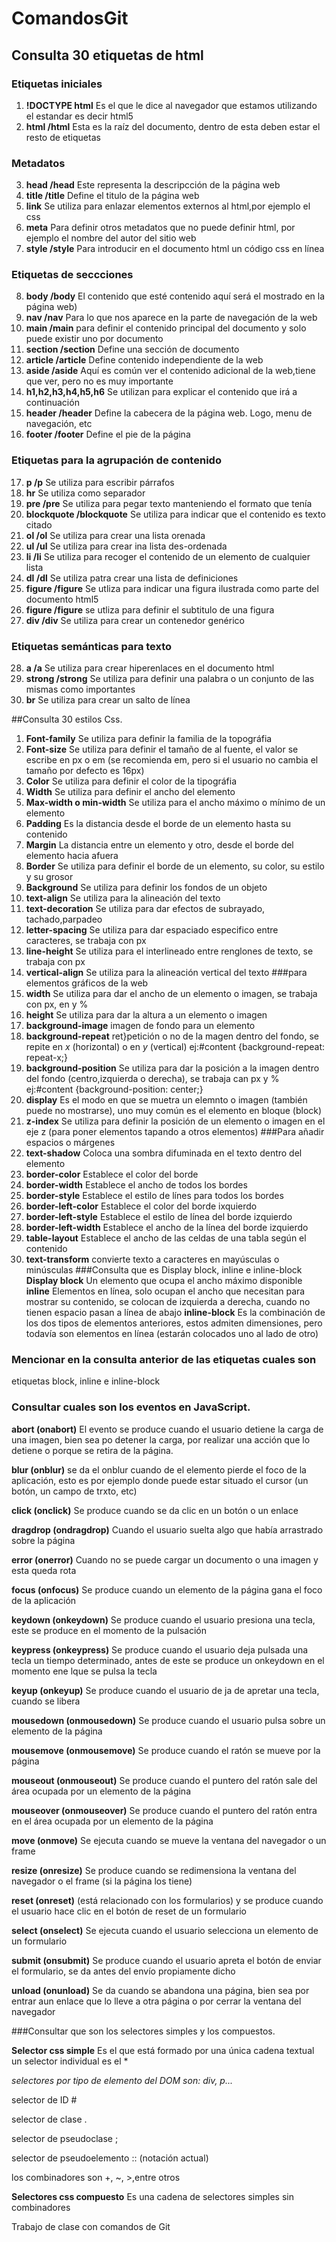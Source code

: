 # ComandosGit
## Consulta 30 etiquetas de html
### Etiquetas iniciales
1. **!DOCTYPE html** Es el que le dice al navegador que estamos utilizando el estandar es decir html5
2. **html /html** Esta es la raíz del documento, dentro de esta deben estar el resto de etiquetas
### Metadatos
3. **head /head** Este representa la descripcción de la página web
4. **title /title** Define el titulo de la página web
5. **link** Se utiliza para enlazar elementos externos al html,por ejemplo el css
6. **meta** Para definir otros metadatos que no puede definir html, por ejemplo el nombre del autor del sitio web
7. **style /style** Para introducir en el documento html un código css en línea
### Etiquetas de seccciones
8. **body /body** El contenido que esté contenido aquí será el mostrado en la página web)
9. **nav /nav** Para lo que nos aparece en la parte de navegación de la web
10. **main /main** para definir el contenido principal del documento y solo puede existir uno por documento
11. **section /section** Define una sección de documento
12. **article /article** Define contenido independiente de la web
13. **aside /aside** Aquí es común ver el contenido adicional de la web,tiene que ver, pero no es muy importante
14. **h1,h2,h3,h4,h5,h6** Se utilizan para explicar el contenido que irá a continuación
15. **header /header** Define la cabecera de la página web. Logo, menu de navegación, etc
16. **footer /footer** Define el pie de la página
### Etiquetas para la agrupación de contenido
17. **p /p** Se utiliza para escribir párrafos
18. **hr** Se utiliza como separador
19. **pre /pre** Se utiliza para pegar texto manteniendo el formato que tenía
20. **blockquote /blockquote** Se utiliza para indicar que el contenido es texto citado
21. **ol /ol** Se utiliza para crear una lista orenada
22. **ul /ul** Se utiliza para crear ina lista des-ordenada
23. **li /li** Se utiliza para recoger el contenido de un elemento de cualquier lista
24. **dl /dl** Se utiliza patra crear una lista de definiciones
25. **figure /figure** Se utliza para indicar una figura ilustrada como parte del documento html5
26. **figure /figure** se utliza para definir el subtitulo de una figura
27. **div /div** Se utiliza para crear un contenedor genérico
### Etiquetas semánticas para texto
28. **a /a** Se utiliza para crear hiperenlaces en el documento html
29. **strong /strong** Se utiliza para definir una palabra o un conjunto de las mismas como importantes
30. **br** Se utiliza para crear un salto de línea 

##Consulta 30 estilos Css.
1. **Font-family** Se utiliza para definir la familia de la topográfia 
2. **Font-size** Se utiliza para definir el tamaño de al fuente, el valor se escribe en px o em (se recomienda em, pero si el usuario no cambia el tamaño por defecto es 16px)
3. **Color** Se utiliza para definir el color de la tipográfia
4. **Width** Se utiliza para definir el ancho del elemento
5. **Max-width o min-width** Se utiliza para el ancho máximo o mínimo de un elemento
6. **Padding** Es la distancia desde el borde de un elemento hasta su contenido
7. **Margin** La distancia entre un elemento y otro, desde el borde del elemento hacia afuera
8. **Border** Se utiliza para definir el borde de un elemento, su color, su estilo y su grosor
9. **Background** Se utiliza para definir los fondos de un objeto
10. **text-align** Se utiliza para la alineación del texto
11. **text-decoration** Se utiliza para dar efectos de subrayado, tachado,parpadeo
12. **letter-spacing** Se utiliza para dar espaciado especifico entre caracteres, se trabaja con px
13. **line-height** Se utiliza para el interlineado entre renglones de texto, se trabaja con px  
14. **vertical-align** Se utiliza para la alineación vertical del texto
###para elementos gráficos de la web
15. **width** Se utiliza para dar el ancho de un elemento o imagen, se trabaja con px, en y %
16. **height** Se utiliza para dar la altura a un elemento o imagen
17. **background-image** imagen de fondo para un elemento
18. **background-repeat** ret}petición o no de la magen dentro del fondo, se repite en *x* (horizontal) o en *y* (vertical)
ej:#content {background-repeat: repeat-x;}
19. **background-position** Se utiliza para dar la posición a la imagen dentro del fondo (centro,izquierda o derecha), se trabaja can px y %
ej:#content {background-position: center;}
20. **display** Es el modo en que se muetra un elemnto o imagen (también puede no mostrarse), uno muy común es el elemento en bloque (block)
21. **z-index** Se utiliza para definir la posición de un elemento o imagen en el eje z (para poner elementos tapando a otros elementos) 
###Para añadir espacios o márgenes
22. **text-shadow** Coloca una sombra difuminada en el texto dentro del elemento
23. **border-color** Establece el color del borde
24. **border-width** Establece el ancho de todos los bordes
25. **border-style** Establece el estilo de línes para todos los bordes
26. **border-left-color** Establece el color del borde ixquierdo
27. **border-left-style** Establece el estilo de línea del borde izquierdo
28. **border-left-width** Establece el ancho de la línea del borde izquierdo
29. **table-layout** Establece el ancho de las celdas de una tabla según el contenido
30. **text-transform** convierte texto a caracteres en mayúsculas o minúsculas
###Consulta que es Display block, inline e inline-block
**Display block** Un elemento que ocupa el ancho máximo disponible
**inline** Elementos en línea, solo ocupan el ancho que necesitan para mostrar su contenido, se colocan de izquierda a derecha, cuando no tienen espacio pasan a línea de abajo
**inline-block** Es la combinación de los dos tipos de elementos anteriores, estos admiten dimensiones, pero todavía son elementos en línea (estarán colocados uno al lado de otro)
### Mencionar en la consulta anterior de las etiquetas cuales son
etiquetas block, inline e inline-block

### Consultar cuales son los eventos en JavaScript.
**abort (onabort)** El evento se produce cuando el usuario detiene la carga de una imagen, bien sea po detener la carga, por realizar una acción que lo detiene o porque se retira de la página.

**blur (onblur)** se da el onblur cuando de el elemento pierde el foco de la aplicación, esto es por ejemplo donde puede estar situado el cursor (un botón, un campo de trxto, etc)

**click (onclick)** Se produce cuando se da clic en un botón o un enlace

**dragdrop (ondragdrop)** Cuando el usuario suelta algo que había arrastrado sobre la página

**error (onerror)** Cuando no se puede cargar un documento o una imagen y esta queda rota

**focus (onfocus)** Se produce cuando un elemento de la página gana el foco de la aplicación

**keydown (onkeydown)** Se produce cuando el usuario presiona una tecla, este se produce en el momento de la pulsación

**keypress (onkeypress)** Se produce cuando el usuario deja pulsada una tecla un tiempo determinado, antes de este se produce un onkeydown en el momento ene lque se pulsa la tecla

**keyup (onkeyup)** Se produce cuando el usuario de ja de apretar una tecla, cuando se libera

**mousedown (onmousedown)** Se produce cuando el usuario pulsa sobre un elemento de la página

**mousemove (onmousemove)** Se produce cuando el ratón se mueve por la página

**mouseout (onmouseout)** Se produce cuando el puntero del ratón sale del área ocupada por un elemento de la página 

**mouseover (onmouseover)**  Se produce cuando el puntero del ratón entra en el área ocupada por un elemento de la página

**move (onmove)** Se ejecuta cuando se mueve la ventana del navegador o un frame

**resize (onresize)** Se produce cuando se redimensiona la ventana del navegador o el frame (si la página los tiene)

**reset (onreset)** (está relacionado con los formularios) y se produce cuando el usuario hace clic en el botón de reset de un formulario

**select (onselect)** Se ejecuta cuando el usuario selecciona un elemento de un formulario

**submit (onsubmit)** Se produce cuando el usuario apreta el botón de enviar el formulario, se da antes del envío propiamente dicho

**unload (onunload)** Se da cuando se abandona una página, bien sea por entrar aun enlace que lo lleve a otra página o por cerrar la ventana del navegador 

###Consultar que son los selectores simples y los compuestos.

**Selector css simple** Es el que está formado por una única cadena textual un selector individual es el *

_selectores por tipo de elemento del DOM son: div, p..._

selector de ID # 

selector de clase .

selector de pseudoclase ;

selector de pseudoelemento :: (notación actual)

los combinadores son +, ~, >,entre otros

**Selectores css compuesto** Es una cadena de selectores simples sin combinadores 












Trabajo de clase con comandos de Git
